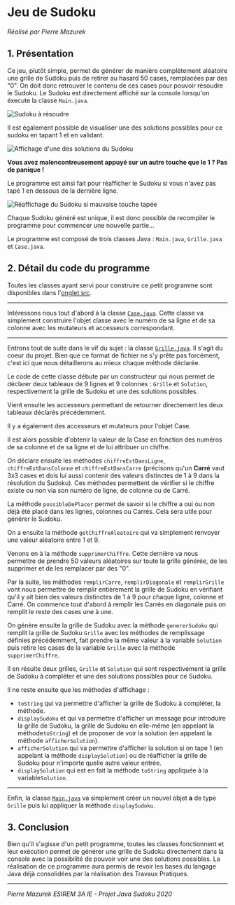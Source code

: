 Jeu de Sudoku 
=============
*Réalisé par Pierre Mazurek*


**1. Présentation**
---------------
Ce jeu, plutôt simple, permet de générer de manière complètement aléatoire une grille de Sudoku puis de retirer au hasard 50 cases, remplacées par des "0". On doit donc retrouver le contenu de ces cases pour pouvoir résoudre le Sudoku. Le Sudoku est directement affiché sur la console lorsqu'on éxecute la classe `Main.java`.


![Sudoku à résoudre](https://i.imgur.com/QI6EKqw.jpg)


Il est également possible de visualiser une des solutions possibles pour ce sudoku en tapant 1 et en validant.


![Affichage d'une des solutions du Sudoku](https://i.imgur.com/d8dFL5h.jpg)


**Vous avez malencontreusement appuyé sur un autre touche que le 1 ? Pas de panique !**

Le programme est ainsi fait pour réafficher le Sudoku si vous n'avez pas tapé 1 en dessous de la dernière ligne.


![Réaffichage du Sudoku si mauvaise touche tapée](https://i.imgur.com/QI6EKqw.jpg)


Chaque Sudoku généré est unique, il est donc possible de recompiler le programme pour commencer une nouvelle partie...

Le programme est composé de trois classes Java : `Main.java`, `Grille.java` et `Case.java`.


**2. Détail du code du programme**
------------------------------
Toutes les classes ayant servi pour construire ce petit programme sont disponibles dans l'[onglet src](https://github.com/PierreMazurek/ProjetSudoku/tree/master/src/Sudoku).
 
-------------

Intéressons nous tout d'abord à la classe [`Case.java`](https://github.com/PierreMazurek/ProjetSudoku/blob/master/src/Sudoku/Case.java). 
Cette classe va simplement construire l'objet classe avec le numéro de sa ligne et de sa colonne avec les mutateurs et accesseurs correspondant.
 
------------

Entrons tout de suite dans le vif du sujet : la classe [`Grille.java`](https://github.com/PierreMazurek/ProjetSudoku/blob/master/src/Sudoku/Grille.java). Il s'agit du coeur du projet. Bien que ce format de fichier ne s'y prête pas forcément, c'est ici que nous détaillerons au mieux chaque méthode déclarée.

Le code de cette classe débute par un constructeur qui nous permet de déclarer deux tableaux de 9 lignes et 9 colonnes : `Grille` et `Solution`, respectivement la grille de Sudoku et une des solutions possibles.

Vient ensuite les accesseurs permettant de retourner directement les deux tableaux déclarés précédemment. 

Il y a également des accesseurs et mutateurs pour l'objet Case. 

Il est alors possible d'obtenir la valeur de la Case en fonction des numéros de sa colonne et de sa ligne et de lui attribuer un chiffre.

On déclare ensuite les méthodes `chiffreEstDansLigne`, `chiffreEstDansColonne` et `chiffreEstDansCarre` (précisons qu'un **Carré** vaut 3x3 cases et dois lui aussi contenir des valeurs distinctes de 1 à 9 dans la résolution du Sudoku). Ces méthodes permettent de vérifier si le chiffre existe ou non via son numéro de ligne, de colonne ou de Carré.

La méthode `possibleDePlacer` permet de savoir si le chiffre a oui ou non déjà été placé dans les lignes, colonnes ou Carrés. Cela sera utile pour générer le Sudoku.

On a ensuite la méthode `getChiffreAleatoire` qui va simplement renvoyer une valeur aléatoire entre 1 et 9.

Venons en à la méthode `supprimerChiffre`. Cette dernière va nous permettre de prendre 50 valeurs aléatoires sur toute la grille générée, de les supprimer et de les remplacer par des "0".

Par la suite, les méthodes `remplirCarre`, `remplirDiagonale` et `remplirGrille` vont nous permettre de remplir entièrement la grille de Sudoku en vérifiant qu'il y ait bien des valeurs distinctes de 1 à 9 pour chaque ligne, colonne et Carré. On commence tout d'abord à remplir les Carrés en diagonale puis on remplit le reste des cases une à une.

On génère ensuite la grille de Sudoku avec la méthode `genererSudoku` qui remplit la grille de Sudoku `Grille` avec les méthodes de remplissage définies précédemment, fait prendre la même valeur à la variable `Solution` puis retire les cases de la variable `Grille` avec la méthode `supprimerChiffre`.

Il en résulte deux grilles, `Grille` et `Solution` qui sont respectivement la grille de Sudoku à compléter et une des solutions possibles pour ce Sudoku.

Il ne reste ensuite que les méthodes d'affichage : 
* `toString` qui va permettre d'afficher la grille de Sudoku à compléter, la méthode. 
* `displaySudoku` et qui va permettre d'afficher un message pour introduire la grille de Sudoku, la grille de Sudoku en elle-même (en appelant la méthode`toString`) et de proposer de voir la solution (en appelant la méthode `afficherSolution`).
* `afficherSolution` qui va permettre d'afficher la solution si on tape 1 (en appelant la méthode `displaySolution`) ou de réafficher la grille de Sudoku pour n'importe quelle autre valeur entrée.
* `displaySolution` qui est en fait la méthode `toString` appliquée à la variable`Solution`.

 
-----------------

Enfin, la classe [`Main.java`](https://github.com/PierreMazurek/ProjetSudoku/blob/master/src/Sudoku/Main.java) va simplement créer un nouvel objet **a** de type `Grille` puis lui appliquer la méthode `displaySudoku`.

**3. Conclusion**
------------------
Bien qu'il s'agisse d'un petit programme, toutes les classes fonctionnent et leur exécution permet de générer une grille de Sudoku directement dans la console avec la possibilité de pouvoir voir une des solutions possibles. La réalisation de ce programme aura permis de revoir les bases du langage Java déjà consolidées par la réalisation des Travaux Pratiques. 
  
 
 
 ---------------


*Pierre Mazurek ESIREM 3A IE - Projet Java Sudoku 2020*